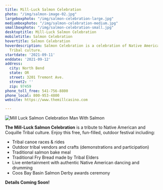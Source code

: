 ```yaml
---
title: Mill-Luck Salmon Celebration
photo: "/img/salmon-image-02.jpg"
largeboxphoto: "/img/salmon-celebration-large.jpg"
mediumboxphoto: "/img/salmon-celebration-medium.jpg"
smallboxphoto: "/img/salmon-celebration-small.jpg"
desktoptitle: Mill-Luck Salmon Celebration
mobiletitle: Salmon Celebration
hovertitle: Salmon Celebration
hoverdescription: Salmon Celebration is a celebration of Native American and Coquille
  Tribal culture.
startdate: '2021-09-11'
enddate: '2021-09-12'
address:
  city: North Bend
  state: OR
  street: 3201 Tremont Ave.
  street2: ''
  zip: 97459
phone_toll_free: 541-756-8800
phone_local: 800-953-4800
website: https://www.themillcasino.com

---
```

![Mill Luck Salmon Celebration Man With Salmon](/img/salmon-celebration-medium.jpg)

**The Mill-Luck Salmon Celebration** is a tribute to Native American and Coquille Tribal culture. Enjoy this free, fun-filled, outdoor festival including:

* Tribal canoe races & rides
* Outdoor tribal vendors and crafts (demonstrations and participation)
* Traditional salmon bake meal
* Traditional Fry Bread made by Tribal Elders
* Live entertainment with authentic Native American dancing and drumming
* Coos Bay Basin Salmon Derby awards ceremony

**Details Coming Soon!**